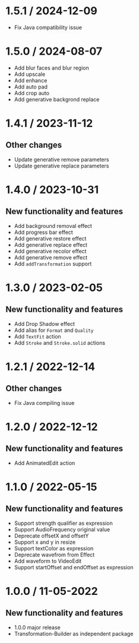 1.5.1 / 2024-12-09
==================

* Fix Java compatibility issue

1.5.0 / 2024-08-07
==================

* Add blur faces and blur region
* Add upscale
* Add enhance 
* Add auto pad
* Add crop auto
* Add generative backgrond replace

1.4.1 / 2023-11-12
==================

Other changes
-------------
* Update generative remove parameters
* Update generative replace parameters


1.4.0 / 2023-10-31
==================

New functionality and features
------------------------------
* Add background removal effect
* Add progress bar effect
* Add generative restore effect
* Add generative replace effect
* Add generative recolor effect
* Add generative remove effect
* Add `addTransformation` support

1.3.0 / 2023-02-05
==================

New functionality and features
------------------------------
* Add Drop Shadow effect
* Add alias for `Format` and `Quality`
* Add `TextFit` action
* Add `Stroke` and `Stroke.solid` actions

1.2.1 / 2022-12-14
==================

Other changes
-------------
* Fix Java compiling issue

1.2.0 / 2022-12-12
==================

New functionality and features
------------------------------
* Add AnimatedEdit action

1.1.0 / 2022-05-15
==================

New functionality and features
------------------------------
* Support strength qualifier as expression
* Support AudioFrequency original value
* Deprecate offsetX and offsetY
* Support x and y in resize
* Support textColor as expression
* Deprecate wavefrom from Effect
* Add waveform to VideoEdit
* Support startOffset and endOffset as expression

1.0.0 / 11-05-2022
==================

New functionality and features
------------------------------
* 1.0.0 major release
* Transformation-Builder as independent package
